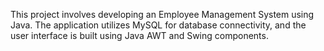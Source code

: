 This project involves developing an Employee Management System using Java. The application utilizes MySQL for database connectivity, and the user interface is built using Java AWT and Swing components.
